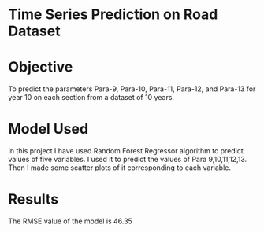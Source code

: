 # Time Series Prediction on Road Dataset

# Objective
To predict the parameters Para-9, Para-10, Para-11, Para-12, and Para-13 for year 10 on each section from a dataset of 10 years.

# Model Used
In this project I have used Random Forest Regressor algorithm to predict values of five variables. I used it to predict the values of Para 9,10,11,12,13. Then I made some scatter plots of it corresponding to each variable.

# Results
The RMSE value of the model is 46.35
